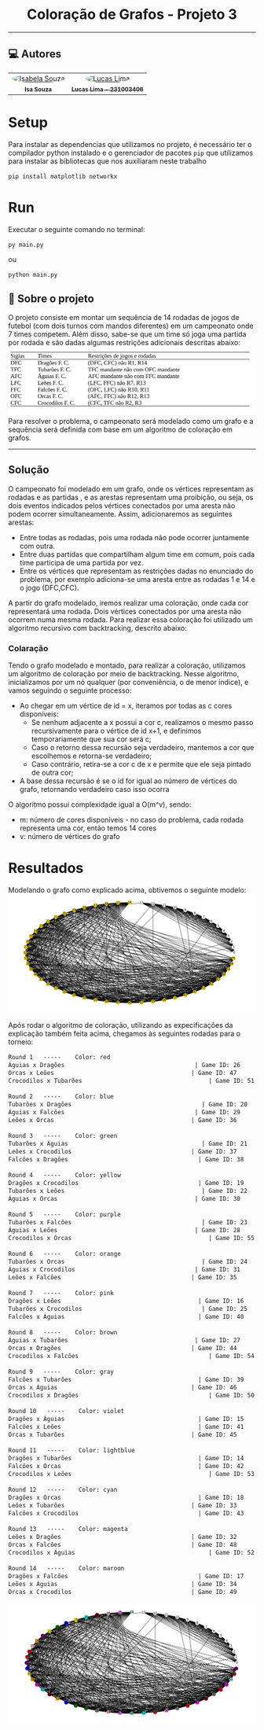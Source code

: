 <h1 align="center">Coloração de Grafos - Projeto 3</h1>



---


<h2>💻 Autores</h2>

<table>
  <tr>
    <td align="center"><a href="https://github.com/isasisnando" target="_blank"><img style="border-radius: 50%;" src="https://github.com/isasisnando.png" width="100px;" alt="Isabela Souza"/><br /><sub><b>Isa Souza</b></sub></a><br /></td>
    <td align="center"><a href="https://github.com/lucasdbr05" target="_blank"><img style="border-radius: 50%;" src="https://github.com/lucasdbr05.png" width="100px;" alt="Lucas Lima"/><br /><sub><b>Lucas Lima - 231003406</b></sub></a><br /></td>
</table>

# Setup
Para instalar as dependencias que utilizamos no projeto, é necessário ter o compilador python instalado e o gerenciador de pacotes `pip` que utilizamos para instalar as bibliotecas que nos auxiliaram neste trabalho
```sheel
pip install matplotlib networkx
```
# Run
Executar o seguinte comando no terminal:
```sheel
py main.py
```
ou 
```sheel
python main.py
```


<h2>💬 Sobre o projeto</h2>

<p>
    O projeto consiste em montar um sequência de 14 rodadas de jogos de futebol (com dois turnos com mandos diferentes) em um campeonato onde 7 times competem. Além disso, sabe-se que um time só joga uma partida por rodada e são dadas algumas restrições adicionais descritas abaixo:
    <img  alt="graph" src= "./readme_utils/restricoes.png">
    Para resolver o problema, o campeonato será modelado como um grafo e a sequência será definida com base em um algoritmo de coloração em grafos.
</p>

---
<h2>Solução</h2>

<p>
   O campeonato foi modelado em um grafo, onde os vértices representam as rodadas e as partidas , e as arestas representam uma proibição, ou seja, os dois eventos indicados pelos vértices conectados por uma aresta não podem ocorrer simultaneamente. Assim, adicionaremos as seguintes arestas:
</p>
<ul>
    <li>
        Entre todas as rodadas, pois uma rodada não pode ocorrer juntamente com outra.
    </li>
    <li>
        Entre duas partidas que compartilham algum time em comum, pois cada time participa de uma partida por vez.
    </li>
    <li>
    Entre os vértices que representam as restrições dadas no enunciado do problema, por exemplo adiciona-se uma aresta entre as rodadas 1 e 14 e o jogo (DFC,CFC).
    </li>
</ul>
<p>
    A partir do grafo modelado, iremos realizar uma coloração, onde cada cor representará uma rodada. Dois vértices conectados por uma aresta não ocorrem numa mesma rodada. Para realizar essa coloração foi utilizado um algoritmo recursivo com backtracking, descrito abaixo: 
</p>

### Colaração
<p>
    Tendo o grafo modelado e montado, para realizar a coloração, utilizamos um algoritmo de coloração por meio de backtracking. Nesse algoritmo, inicializamos por um nó qualquer (por conveniência, o de menor índice), e vamos seguindo o seguinte processo: 
</p>

<ul>
    <li>
        Ao chegar em um vértice de id =  x, iteramos por todas as c cores disponíveis:
        <ul>
            <li> Se nenhum adjacente a x possui a cor c, realizamos o mesmo passo recursivamente para o vértice de id x+1, e definimos temporariamente que sua cor será c;
            </li>
            <li>
                Caso o retorno dessa recursão seja verdadeiro, mantemos a cor que escolhemos e retorna-se verdadeiro;
            </li>
            <li>
                Caso contrário, retira-se a cor c de x e permite que ele seja pintado de outra cor;
            </li>
        </ul>
    </li>
    <li>
        A base dessa recursão é se o id for igual ao número de vértices do grafo, retornando verdadeiro caso isso ocorra
    </li>
</ul>

<p>O algoritmo possui complexidade igual a O(m^v), sendo:</p>
<ul>
    <li>m: número de cores disponíveis - no caso do problema, cada rodada representa uma cor, então temos 14 cores</li>
    <li>v: número de vértices do grafo </li>
</ul>

# Resultados
Modelando o grafo como explicado acima, obtivemos o seguinte modelo:
<img  alt="graph" src= "./readme_utils/grafo_sem_coloração.png">


Após rodar o algoritmo de coloração, utilizando as expecificações da explicação também feita acima, chegamos às seguintes rodadas para o torneio:

```shell
Round 1   -----    Color: red
Águias x Dragões                                     | Game ID: 26
Orcas x Leões                                       | Game ID: 47
Crocodilos x Tubarões                                    | Game ID: 51

Round 2   -----    Color: blue
Tubarões x Dragões                                     | Game ID: 20
Águias x Falcões                                     | Game ID: 29
Leões x Orcas                                       | Game ID: 36

Round 3   -----    Color: green
Tubarões x Águias                                      | Game ID: 21
Leões x Crocodilos                                  | Game ID: 37
Falcões x Dragões                                     | Game ID: 38

Round 4   -----    Color: yellow
Dragões x Crocodilos                                  | Game ID: 19
Tubarões x Leões                                       | Game ID: 22
Águias x Orcas                                       | Game ID: 30

Round 5   -----    Color: purple
Tubarões x Falcões                                     | Game ID: 23
Águias x Leões                                       | Game ID: 28
Crocodilos x Orcas                                       | Game ID: 55

Round 6   -----    Color: orange
Tubarões x Orcas                                       | Game ID: 24
Águias x Crocodilos                                  | Game ID: 31
Leões x Falcões                                     | Game ID: 35

Round 7   -----    Color: pink
Dragões x Leões                                       | Game ID: 16
Tubarões x Crocodilos                                  | Game ID: 25
Falcões x Águias                                      | Game ID: 40

Round 8   -----    Color: brown
Águias x Tubarões                                    | Game ID: 27
Orcas x Dragões                                     | Game ID: 44
Crocodilos x Falcões                                     | Game ID: 54

Round 9   -----    Color: gray
Falcões x Tubarões                                    | Game ID: 39
Orcas x Águias                                      | Game ID: 46
Crocodilos x Dragões                                     | Game ID: 50

Round 10   -----    Color: violet
Dragões x Águias                                      | Game ID: 15
Falcões x Leões                                       | Game ID: 41
Orcas x Tubarões                                    | Game ID: 45

Round 11   -----    Color: lightblue
Dragões x Tubarões                                    | Game ID: 14
Falcões x Orcas                                       | Game ID: 42
Crocodilos x Leões                                       | Game ID: 53

Round 12   -----    Color: cyan
Dragões x Orcas                                       | Game ID: 18
Leões x Tubarões                                    | Game ID: 33
Falcões x Crocodilos                                  | Game ID: 43

Round 13   -----    Color: magenta
Leões x Dragões                                     | Game ID: 32
Orcas x Falcões                                     | Game ID: 48
Crocodilos x Águias                                      | Game ID: 52

Round 14   -----    Color: maroon
Dragões x Falcões                                     | Game ID: 17
Leões x Águias                                      | Game ID: 34
Orcas x Crocodilos                                  | Game ID: 49

```
<img  alt="graph" src= "./readme_utils/grafo_com_coloração.png">





